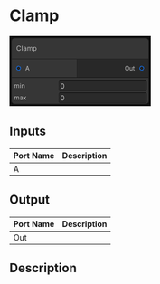 # Clamp
![Mixture.VectorClampNode](../../images/Mixture.VectorClampNode.png)
## Inputs
Port Name | Description
--- | ---
A | 

## Output
Port Name | Description
--- | ---
Out | 

## Description

